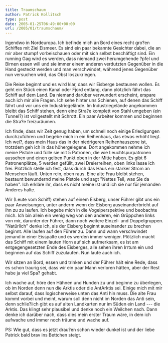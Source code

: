 ```yaml
---
title: Traumschaum
author: Patrick Kollitsch
type: post
date: 2005-01-25T06:49:00+00:00
url: /2005/01/traumschaum/
---
```

Irgendwo in Nordeuropa. Ich befinde mich an Bord eines recht gro?en Schiffes mit Ziel Eismeer. Es sind ein paar bekannte Gesichter dabei, die an mir aber stumpf vorbeischauen oder mit sich selbst beschäftigt sind. Ein running Gag wird es werden, dass niemand zwei herumgehende ?pfel und Birnen essen will und sie immer einem anderen verdutzten Gegenüber in die Hand gesteckt werden und man verschwindet, während jenes Gegenüber nun versuchen wird, das Obst loszukriegen.

Die Reise beginnt und es wird klar, dass wir Eisberge bestaunen wollen. Es geht ein Stück einen Kanal oder Fjord entlang, dann plötzlich fährt das Schiff auf dem Land. Da niemand darüber verwundert erscheint, erspare auch ich mir alle Fragen. Ich sehe hinter uns Schienen, auf denen das Schiff fährt und vor uns ein Industriegelände. Im Industriegelände angekommen bleibt das Schiff stehen, denn eine Stra?e komplett von Stahl umgeben (ein Tunnel?) ist vollgestellt mit Schrott. Ein paar Arbeiter kommen und beginnen die Stra?e freizuräumen.

Ich finde, dass wir Zeit genug haben, um schnell noch einige Erledigungen durchzuführen und begebe mich in ein Reihenhaus, das etwas erhöht liegt. Ich wei?, dass mein Haus das in der niedrigeren Reihenhauszone ist, trotzdem geh ich in das höhergelegene. Dort angekommen nehme ich meine Pistole und fülle sie mit 5 Patronen, die wie Leuchtspurpatronen aussehen und einen gelben Punkt oben in der Mitte haben. Es gibt 6 Patronenplätze, 5 werden gefüllt, zwei Dreierreihen, oben links lasse ich frei. Plötzlich stelle ich fest, dass durch das Haus ein starker Strom an Menschen läuft. Unten rein, oben raus. Eine alte Frau bleibt stehen, bestaunt bewundernd meine Pistole und sagt "Nettes Teil, was Sie da haben". Ich erkläre ihr, dass es nicht meine ist und ich sie nur für jemanden Anderes halte.

Wir (Leute vom Schiff) stehen auf einem Eisberg, unser Führer gibt uns ein paar Anweisungen, unter anderm wenn der Eisberg auseinanderbricht auf ihn zu zu laufen. Ich begebe mich in die Vogelperspektive und beobachte mich. Ich bin allein ein wenig weg von den anderen, ein Grüppchen links von mir, darunter der Führer, dann noch weitere Einzel- und Doppelgruppen. "Natürlich" denke ich, als der Eisberg beginnt auseinander zu brechen beginnt. Alle laufen auf den Führer zu. Dann und wann verschwindet jemand in einer Eisspalte und es werden immer weniger. Plötzlich macht das Schiff mit einem lauten Horn auf sich aufmerksam, es ist am entgegengesetzten Ende des Eisberges, alle sehen ihren Irrtum ein und beginnen auf das Schiff zuzulaufen. Nun laufe auch ich.

Wir sitzen an Bord, essen und trinken und der Führer hält eine Rede, dass es schon traurig sei, dass wir ein paar Mann verloren hätten, aber der Rest habe ja viel Spa? gehabt.

Ich wache auf, höre den Hähnen und Hunden zu und beginne zu überlegen, ob im Norden denn nun die Arktis oder die AntArktis sei. Einige mich mit mir selbst darauf, dass logischerweise unten das Anti hin muss. Die alte Frau kommt vorbei und meint, warum soll denn nicht im Norden das Anti sein, denn schlie?lich gibt es auf alten Landkarten nur im Süden ein Land --- die Arktis. Das klingt sehr plausibel und denke noch ein Weilchen nach. Dann denke ich darüber nach, dass dies mein erster Traum wäre, in dem ich aufwache und immer noch träume und wache auf.

PS: Wie gut, dass es jetzt drau?en schon wieder dunkel ist und der liebe Patrick bald brav ins Bettchen steigt.
